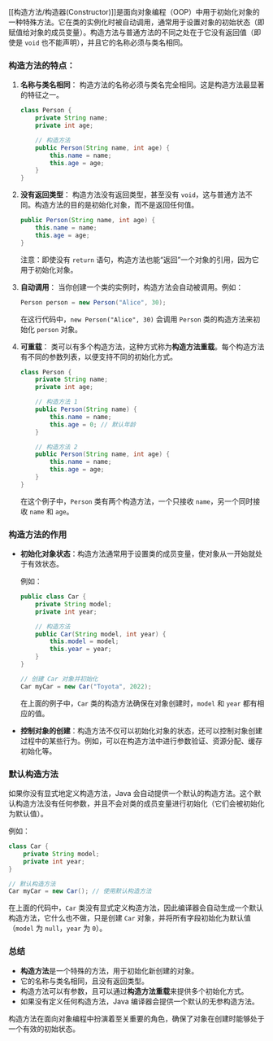 [[构造方法/构造器(Constructor)]]是面向对象编程（OOP）中用于初始化对象的一种特殊方法。它在类的实例化时被自动调用，通常用于设置对象的初始状态（即赋值给对象的成员变量）。构造方法与普通方法的不同之处在于它没有返回值（即使是 `void` 也不能声明），并且它的名称必须与类名相同。

### 构造方法的特点：

1. **名称与类名相同**： 构造方法的名称必须与类名完全相同。这是构造方法最显著的特征之一。
    
    ```java
    class Person {
        private String name;
        private int age;
    
        // 构造方法
        public Person(String name, int age) {
            this.name = name;
            this.age = age;
        }
    }
    ```
    
2. **没有返回类型**： 构造方法没有返回类型，甚至没有 `void`，这与普通方法不同。构造方法的目的是初始化对象，而不是返回任何值。
    
    ```java
    public Person(String name, int age) {
        this.name = name;
        this.age = age;
    }
    ```
    
    注意：即使没有 `return` 语句，构造方法也能“返回”一个对象的引用，因为它用于初始化对象。
    
3. **自动调用**： 当你创建一个类的实例时，构造方法会自动被调用。例如：
    
    ```java
    Person person = new Person("Alice", 30);
    ```
    
    在这行代码中，`new Person("Alice", 30)` 会调用 `Person` 类的构造方法来初始化 `person` 对象。
    
4. **可重载**： 类可以有多个构造方法，这种方式称为**构造方法重载**。每个构造方法有不同的参数列表，以便支持不同的初始化方式。
    
    ```java
    class Person {
        private String name;
        private int age;
    
        // 构造方法 1
        public Person(String name) {
            this.name = name;
            this.age = 0; // 默认年龄
        }
    
        // 构造方法 2
        public Person(String name, int age) {
            this.name = name;
            this.age = age;
        }
    }
    ```
    
    在这个例子中，`Person` 类有两个构造方法，一个只接收 `name`，另一个同时接收 `name` 和 `age`。
    

### 构造方法的作用

- **初始化对象状态**：构造方法通常用于设置类的成员变量，使对象从一开始就处于有效状态。
    
    例如：
    
    ```java
    public class Car {
        private String model;
        private int year;
    
        // 构造方法
        public Car(String model, int year) {
            this.model = model;
            this.year = year;
        }
    }
    
    // 创建 Car 对象并初始化
    Car myCar = new Car("Toyota", 2022);
    ```
    
    在上面的例子中，`Car` 类的构造方法确保在对象创建时，`model` 和 `year` 都有相应的值。
    
- **控制对象的创建**：构造方法不仅可以初始化对象的状态，还可以控制对象创建过程中的某些行为。例如，可以在构造方法中进行参数验证、资源分配、缓存初始化等。
    

### 默认构造方法

如果你没有显式地定义构造方法，Java 会自动提供一个默认的构造方法。这个默认构造方法没有任何参数，并且不会对类的成员变量进行初始化（它们会被初始化为默认值）。

例如：

```java
class Car {
    private String model;
    private int year;
}

// 默认构造方法
Car myCar = new Car(); // 使用默认构造方法
```

在上面的代码中，`Car` 类没有显式定义构造方法，因此编译器会自动生成一个默认构造方法，它什么也不做，只是创建 `Car` 对象，并将所有字段初始化为默认值（`model` 为 `null`，`year` 为 `0`）。

### 总结

- **构造方法**是一个特殊的方法，用于初始化新创建的对象。
- 它的名称与类名相同，且没有返回类型。
- 构造方法可以有参数，且可以通过**构造方法重载**来提供多个初始化方式。
- 如果没有定义任何构造方法，Java 编译器会提供一个默认的无参构造方法。

构造方法在面向对象编程中扮演着至关重要的角色，确保了对象在创建时能够处于一个有效的初始状态。